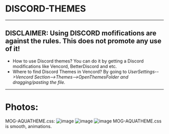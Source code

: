 # DISCORD-THEMES

---

## DISCLAIMER: Using DISCORD mofifications are against the rules. This does not promote any use of it!

- How to use Discord themes? You can do it by getting a Discord modifications like Vencord, BetterDiscord and etc.
- Where to find Discord Themes in Vencord? By going to *UserSettings-->Vencord Section-->Themes-->OpenThemesFolder and dragging/pasting the file.*

---

# Photos:

MOG-AQUATHEME.css:
![image](https://github.com/user-attachments/assets/4df67460-54ce-4ff2-b61b-9511fc6e71ae)
![image](https://github.com/user-attachments/assets/532a71bb-0a2d-43ae-bf9b-939f5fbc52e5)
![image](https://github.com/user-attachments/assets/deeb7c70-ddd7-47e5-9250-72f872758e47)
MOG-AQUATHEME.css is smooth, animations.
